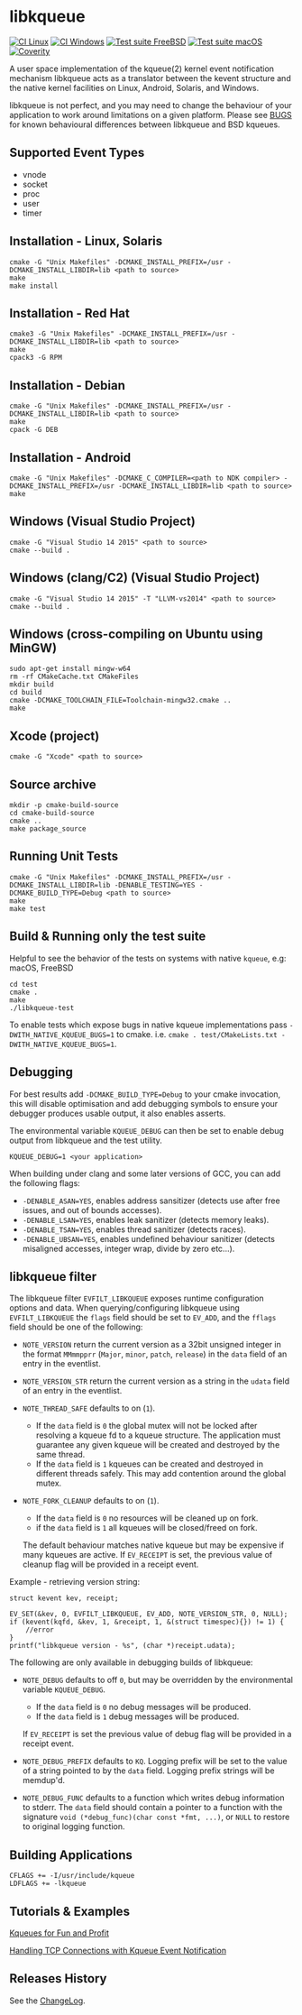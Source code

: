 libkqueue
=========

[![CI Linux](https://github.com/mheily/libkqueue/actions/workflows/ci-linux.yml/badge.svg)](https://github.com/mheily/libkqueue/actions/workflows/ci-linux.yml)
[![CI Windows](https://github.com/mheily/libkqueue/actions/workflows/ci-windows.yml/badge.svg)](https://github.com/mheily/libkqueue/actions/workflows/ci-windows.yml)
[![Test suite FreeBSD](https://github.com/mheily/libkqueue/actions/workflows/ci-freebsd.yml/badge.svg)](https://github.com/mheily/libkqueue/actions/workflows/ci-freebsd.yml)
[![Test suite macOS](https://github.com/mheily/libkqueue/actions/workflows/ci-macos.yml/badge.svg)](https://github.com/mheily/libkqueue/actions/workflows/ci-macos.yml)
[![Coverity](https://scan.coverity.com/projects/24822/badge.svg)](https://scan.coverity.com/projects/mheily-libkqueue)

A user space implementation of the kqueue(2) kernel event notification mechanism
libkqueue acts as a translator between the kevent structure and the native
kernel facilities on Linux, Android, Solaris, and Windows.

libkqueue is not perfect, and you may need to change the behaviour of your application
to work around limitations on a given platform. Please see [BUGS](BUGS.md) for known
behavioural differences between libkqueue and BSD kqueues.

Supported Event Types
---------------------

* vnode
* socket
* proc
* user
* timer

Installation - Linux, Solaris
-----------------------------

    cmake -G "Unix Makefiles" -DCMAKE_INSTALL_PREFIX=/usr -DCMAKE_INSTALL_LIBDIR=lib <path to source>
    make
    make install

Installation - Red Hat
----------------------

    cmake3 -G "Unix Makefiles" -DCMAKE_INSTALL_PREFIX=/usr -DCMAKE_INSTALL_LIBDIR=lib <path to source>
    make
    cpack3 -G RPM

Installation - Debian
---------------------

    cmake -G "Unix Makefiles" -DCMAKE_INSTALL_PREFIX=/usr -DCMAKE_INSTALL_LIBDIR=lib <path to source>
    make
    cpack -G DEB

Installation - Android
----------------------

    cmake -G "Unix Makefiles" -DCMAKE_C_COMPILER=<path to NDK compiler> -DCMAKE_INSTALL_PREFIX=/usr -DCMAKE_INSTALL_LIBDIR=lib <path to source>
    make

Windows (Visual Studio Project)
-------------------------------

    cmake -G "Visual Studio 14 2015" <path to source>
    cmake --build .

Windows (clang/C2) (Visual Studio Project)
------------------------------------------

    cmake -G "Visual Studio 14 2015" -T "LLVM-vs2014" <path to source>
    cmake --build .

Windows (cross-compiling on Ubuntu using MinGW)
-----------------------------------------------

    sudo apt-get install mingw-w64
    rm -rf CMakeCache.txt CMakeFiles
    mkdir build
    cd build
    cmake -DCMAKE_TOOLCHAIN_FILE=Toolchain-mingw32.cmake ..
    make

Xcode (project)
---------------

    cmake -G "Xcode" <path to source>

Source archive
--------------

    mkdir -p cmake-build-source
    cd cmake-build-source
    cmake ..
    make package_source

Running Unit Tests
------------------

    cmake -G "Unix Makefiles" -DCMAKE_INSTALL_PREFIX=/usr -DCMAKE_INSTALL_LIBDIR=lib -DENABLE_TESTING=YES -DCMAKE_BUILD_TYPE=Debug <path to source>
    make
    make test

Build & Running only the test suite
-----------------------------------
Helpful to see the behavior of the tests on systems with native `kqueue`, e.g: macOS, FreeBSD

    cd test
    cmake .
    make
    ./libkqueue-test

To enable tests which expose bugs in native kqueue implementations pass `-DWITH_NATIVE_KQUEUE_BUGS=1` to cmake.
i.e. `cmake . test/CMakeLists.txt -DWITH_NATIVE_KQUEUE_BUGS=1`.

Debugging
---------

For best results add `-DCMAKE_BUILD_TYPE=Debug` to your cmake invocation, this will disable optimisation
and add debugging symbols to ensure your debugger produces usable output, it also enables asserts.

The environmental variable `KQUEUE_DEBUG` can then be set to enable debug output from libkqueue and the test utility.

    KQUEUE_DEBUG=1 <your application>

When building under clang and some later versions of GCC, you can add the following flags:

- `-DENABLE_ASAN=YES`, enables address sansitizer (detects use after free issues, and out of bounds accesses).
- `-DENABLE_LSAN=YES`, enables leak sanitizer (detects memory leaks).
- `-DENABLE_TSAN=YES`, enables thread sanitizer (detects races).
- `-DENABLE_UBSAN=YES`, enables undefined behaviour sanitizer (detects misaligned accesses, integer wrap, divide by zero etc...).

libkqueue filter
----------------

The libkqueue filter `EVFILT_LIBKQUEUE` exposes runtime configuration options and data.  When querying/configuring libkqueue
using `EVFILT_LIBKQUEUE` the `flags` field should be set to `EV_ADD`, and the `fflags` field should be one of the
following:

- `NOTE_VERSION` return the current version as a 32bit unsigned integer in the format `MMmmpprr` (`Major`, `minor`, `patch`, `release`) in the `data` field of an entry in the eventlist.
- `NOTE_VERSION_STR` return the current version as a string in the `udata` field of an entry in the eventlist.
- `NOTE_THREAD_SAFE` defaults to on (`1`).
   - If the `data` field is `0` the global mutex will not be locked after resolving a kqueue fd
     to a kqueue structure.  The application must guarantee any given kqueue will be created and
     destroyed by the same thread.
   - If the `data` field is `1` kqueues can be created and destroyed in different threads safely.
     This may add contention around the global mutex.
- `NOTE_FORK_CLEANUP` defaults to on (`1`).
   - If the `data` field is `0` no resources will be cleaned up on fork.
   - if the `data` field is `1` all kqueues will be closed/freed on fork.

   The default behaviour matches native kqueue but may be expensive if many kqueues are active.
   If `EV_RECEIPT` is set, the previous value of cleanup flag will be provided in a receipt event.

Example - retrieving version string:

    struct kevent kev, receipt;

    EV_SET(&kev, 0, EVFILT_LIBKQUEUE, EV_ADD, NOTE_VERSION_STR, 0, NULL);
    if (kevent(kqfd, &kev, 1, &receipt, 1, &(struct timespec){}) != 1) {
        //error
    }
    printf("libkqueue version - %s", (char *)receipt.udata);

The following are only available in debugging builds of libkqueue:
- `NOTE_DEBUG` defaults to off `0`, but may be overridden by the environmental variable
  `KQUEUE_DEBUG`.
  - If the `data` field is `0` no debug messages will be produced.
  - If the `data` field is `1` debug messages will be produced.

  If `EV_RECEIPT` is set the previous value of debug flag will be provided in a receipt event.
- `NOTE_DEBUG_PREFIX` defaults to `KQ`.
  Logging prefix will be set to the value of a string pointed to by the `data` field.
  Logging prefix strings will be memdup'd.
- `NOTE_DEBUG_FUNC` defaults to a function which writes debug information to stderr.
  The `data` field should contain a pointer to a function with the signature
  `void (*debug_func)(char const *fmt, ...)`, or `NULL` to restore to original logging function.


Building Applications
---------------------

    CFLAGS += -I/usr/include/kqueue
    LDFLAGS += -lkqueue

Tutorials & Examples
--------------------

[Kqueues for Fun and Profit](http://doc.geoffgarside.co.uk/kqueue)

[Handling TCP Connections with Kqueue Event Notification](http://eradman.com/posts//kqueue-tcp.html)

Releases History
----------------

See the [ChangeLog](https://github.com/mheily/libkqueue/blob/master/ChangeLog).
